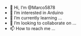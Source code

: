 - 👋 Hi, I’m @Marco5878
- 👀 I’m interested in Arduino
- 🌱 I’m currently learning ...
- 💞️ I’m looking to collaborate on ...
- 📫 How to reach me ...

<!---
Marco5878/Marco5878 is a ✨ special ✨ repository because its `README.md` (this file) appears on your GitHub profile.
You can click the Preview link to take a look at your changes.
--->
